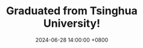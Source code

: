 ---
# title: "AI Transforms Music Industry: <strong>First AI-Composed Symphony Debuts</strong> in New York"
title: "<strong>Graduated</strong> from Tsinghua University! "
date: 2024-06-28 14:00:00 +0800
---